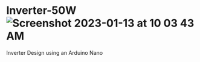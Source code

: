 # Inverter-50W![Screenshot 2023-01-13 at 10 03 43 AM](https://user-images.githubusercontent.com/26080963/212235527-9c0575d6-e3f6-4b7d-b1ea-a7a8c02e25e4.png)
Inverter Design using an Arduino Nano

